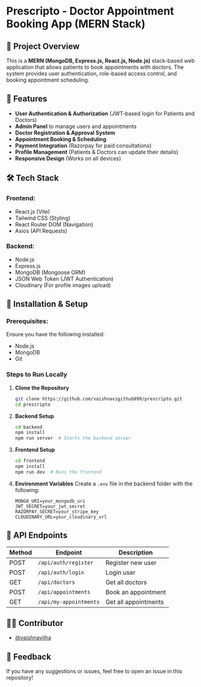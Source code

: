 

# Prescripto - Doctor Appointment Booking App (MERN Stack)

## 📌 Project Overview
This is a **MERN (MongoDB, Express.js, React.js, Node.js)** stack-based web application that allows patients to book appointments with doctors. The system provides user authentication, role-based access control, and booking appointment scheduling.

## 🚀 Features
- **User Authentication & Authorization** (JWT-based login for Patients and Doctors)
- **Admin Panel** to manage users and appointments
- **Doctor Registration & Approval System**
- **Appointment Booking & Scheduling**
- **Payment Integration** (Razorpay for paid consultations)
- **Profile Management** (Patients & Doctors can update their details)
- **Responsive Design** (Works on all devices)

## 🛠️ Tech Stack
### Frontend:
- React.js (Vite)
- Tailwind CSS (Styling)
- React Router DOM (Navigation)
- Axios (API Requests)

### Backend:
- Node.js
- Express.js
- MongoDB (Mongoose ORM)
- JSON Web Token (JWT Authentication)
- Cloudinary (For profile images upload)

## 🔧 Installation & Setup
### Prerequisites:
Ensure you have the following installed:
- Node.js
- MongoDB
- Git

### Steps to Run Locally
1. **Clone the Repository**
   ```sh
   git clone https://github.com/vaishnavigithub899/prescripto.git
   cd prescripto
   ```

2. **Backend Setup**
   ```sh
   cd backend
   npm install
   npm run server  # Starts the backend server
   ```

3. **Frontend Setup**
   ```sh
   cd frontend
   npm install
   npm run dev  # Runs the frontend
   ```

4. **Environment Variables**
   Create a `.env` file in the backend folder with the following:
   ```env
   MONGO_URI=your_mongodb_uri
   JWT_SECRET=your_jwt_secret
   RAZORPAY_SECRET=your_stripe_key
   CLOUDINARY_URL=your_cloudinary_url
   ```

## 🔄 API Endpoints
| Method | Endpoint               | Description                   |
|--------|------------------------|-------------------------------|
| POST   | `/api/auth/register`   | Register new user             |
| POST   | `/api/auth/login`      | Login user                    |
| GET    | `/api/doctors`         | Get all doctors               |
| POST   | `/api/appointments`    | Book an appointment           |
| GET    | `/api/my-appointments`    | Get all appointments          |



## 👨‍💻 Contributor
- [@vaishnavijha](https://github.com/vaishnavigithub899)

## 💬 Feedback
If you have any suggestions or issues, feel free to open an issue in this repository!



